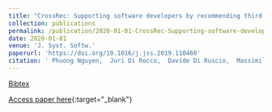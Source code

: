 ```yaml
---
title: "CrossRec: Supporting software developers by recommending third-party libraries"
collection: publications
permalink: /publication/2020-01-01-CrossRec-Supporting-software-developers-by-recommending-third-party-libraries
date: 2020-01-01
venue: 'J. Syst. Softw.'
paperurl: 'https://doi.org/10.1016/j.jss.2019.110460'
citation: ' Phuong Nguyen,  Juri Di Rocco,  Davide Di Ruscio,  Massimiliano Di Penta, &quot;CrossRec: Supporting software developers by recommending third-party libraries.&quot; J. Syst. Softw., 2020.'
---
```

[Bibtex](https://dblp.org/rec/journals/jss/NguyenRRP20.bib)

[Access paper here](https://doi.org/10.1016/j.jss.2019.110460){:target="_blank"}
